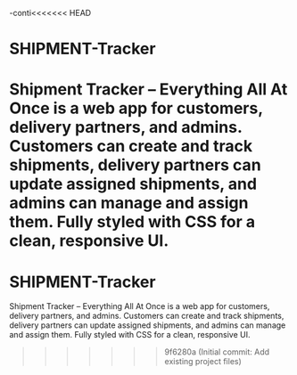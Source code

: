-conti<<<<<<< HEAD
# SHIPMENT-Tracker
Shipment Tracker – Everything All At Once is a web app for customers, delivery partners, and admins. Customers can create and track shipments, delivery partners can update assigned shipments, and admins can manage and assign them. Fully styled with CSS for a clean, responsive UI.
=======
# SHIPMENT-Tracker
Shipment Tracker – Everything All At Once is a web app for customers, delivery partners, and admins. Customers can create and track shipments, delivery partners can update assigned shipments, and admins can manage and assign them. Fully styled with CSS for a clean, responsive UI.
>>>>>>> 9f6280a (Initial commit: Add existing project files)
